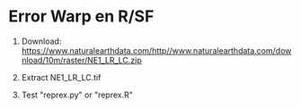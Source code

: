 # Error Warp en R/SF

1. Download: https://www.naturalearthdata.com/http//www.naturalearthdata.com/download/10m/raster/NE1_LR_LC.zip

2. Extract NE1_LR_LC.tif

3. Test "reprex.py" or "reprex.R"